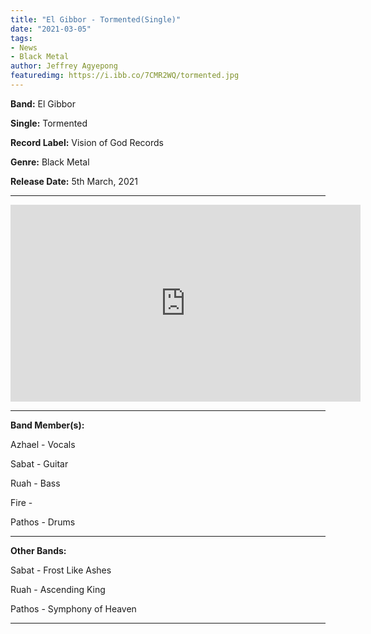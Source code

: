 ```yaml
---
title: "El Gibbor - Tormented(Single)"
date: "2021-03-05"
tags:
- News
- Black Metal
author: Jeffrey Agyepong
featuredimg: https://i.ibb.co/7CMR2WQ/tormented.jpg
---
```


**Band:** El Gibbor

**Single:** Tormented

**Record Label:** Vision of God Records

**Genre:** Black Metal

**Release Date:** 5th March, 2021

<hr>
<div class="video-container"><iframe src="https://www.youtube.com/embed/drZwQe0UH80" width="560" height="315" frameborder="0"></iframe></div>
<hr>


**Band Member(s):**


Azhael - Vocals

Sabat - Guitar

Ruah - Bass

Fire -

Pathos - Drums

<hr>

**Other Bands:**


Sabat - Frost Like Ashes

Ruah - Ascending King

Pathos - Symphony of Heaven

<hr>
